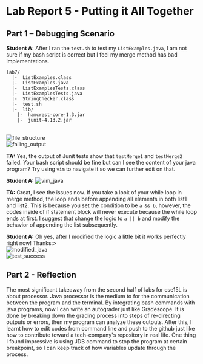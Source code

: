# Lab Report 5 - Putting it All Together

## Part 1 – Debugging Scenario
**Student A:** After I ran the ```test.sh``` to test my ```ListExamples.java```, I am not sure if my bash script is correct but I feel my merge method has bad implementations.
```
lab7/
  |-  ListExamples.class
  |-  ListExamples.java
  |-  ListExamplesTests.class
  |-  ListExamplesTests.java
  |-  StringChecker.class
  |-  test.sh
  |-  lib/
  	|-  hamcrest-core-1.3.jar
  	|-  junit-4.13.2.jar
```
<br>![file_structure](https://igiotto12.github.io/cse15l-lab-reports/screenshots/lab5-p1.png)
<br>![failing_output](https://igiotto12.github.io/cse15l-lab-reports/screenshots/lab5-p2.png)

**TA:** Yes, the output of Junit tests show that ```testMerge1``` and ```testMerge2``` failed. Your bash script should be fine but can I see the content of your java program? Try using ```vim``` to navigate it so we can further edit on that. 
     
**Student A:** ![vim_java](https://igiotto12.github.io/cse15l-lab-reports/screenshots/lab5-p3.png)

**TA:** Great, I see the issues now. If you take a look of your while loop in merge method, the loop ends before appending all elements in both list1 and list2. This is because you set the condition to be ```a && b```, however, the codes inside of if statement block will never execute because the while loop ends at first. I suggest that change the logic to ```a || b``` and modify the behavior of appending the list subsequently. 

**Student A:** Oh yes, after I modified the logic a little bit it works perfectly right now! Thanks:>
<br>![modified_java](https://igiotto12.github.io/cse15l-lab-reports/screenshots/lab5-p4.png)
<br>![test_success](https://igiotto12.github.io/cse15l-lab-reports/screenshots/lab5-p5.png)

## Part 2 - Reflection
The most significant takeaway from the second half of labs for cse15L is about processor. Java processor is the medium to for the communication between the program and the terminal. By integrating bash commands with java programs, now I can write an autograder just like Gradescope. It is done by breaking down the grading process into steps of re-directing outputs or errors, then my program can analyze these outputs. After this, I learnt how to edit codes from command line and push to the github just like how to contribute toward a tech-company's repository in real life. One thing I found impressive is using JDB command to stop the program at certain breakpoint, so I can keep track of how variables update through the process.  
